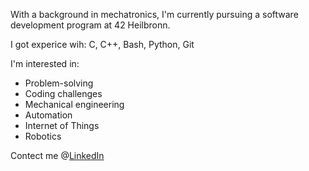 With a background in mechatronics, I'm currently pursuing a software development program at 42 Heilbronn.

I got experice wih: 
  C, C++, Bash, Python, Git

I'm interested in:
- Problem-solving
- Coding challenges
- Mechanical engineering
- Automation
- Internet of Things
- Robotics

Contect me @[LinkedIn](https://www.linkedin.com/in/julian-schneider-519620203)
